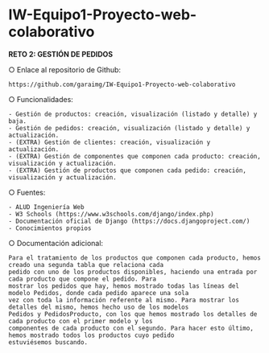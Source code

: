 # IW-Equipo1-Proyecto-web-colaborativo

**RETO 2: GESTIÓN DE PEDIDOS**

○ Enlace al repositorio de Github:

    https://github.com/garaimg/IW-Equipo1-Proyecto-web-colaborativo

○ Funcionalidades:

    - Gestión de productos: creación, visualización (listado y detalle) y baja.
    - Gestión de pedidos: creación, visualización (listado y detalle) y actualización.
    - (EXTRA) Gestión de clientes: creación, visualización y actualización. 
    - (EXTRA) Gestión de componentes que componen cada producto: creación, visualización y actualización.
    - (EXTRA) Gestión de productos que componen cada pedido: creación, visualización y actualización.

○ Fuentes:

    - ALUD Ingeniería Web
    - W3 Schools (https://www.w3schools.com/django/index.php)
    - Documentación oficial de Django (https://docs.djangoproject.com/)
    - Conocimientos propios

○ Documentación adicional:

    Para el tratamiento de los productos que componen cada producto, hemos creado una segunda tabla que relaciona cada 
    pedido con uno de los productos disponibles, haciendo una entrada por cada producto que compone el pedido. Para 
    mostrar los pedidos que hay, hemos mostrado todas las líneas del modelo Pedidos, donde cada pedido aparece una sola 
    vez con toda la información referente al mismo. Para mostrar los detalles del mismo, hemos hecho uso de los modelos 
    Pedidos y PedidosProducto, con los que hemos mostrado los detalles de cada producto con el primer modelo y los
    componentes de cada producto con el segundo. Para hacer esto último, hemos mostrado todos los productos cuyo pedido 
    estuviésemos buscando.